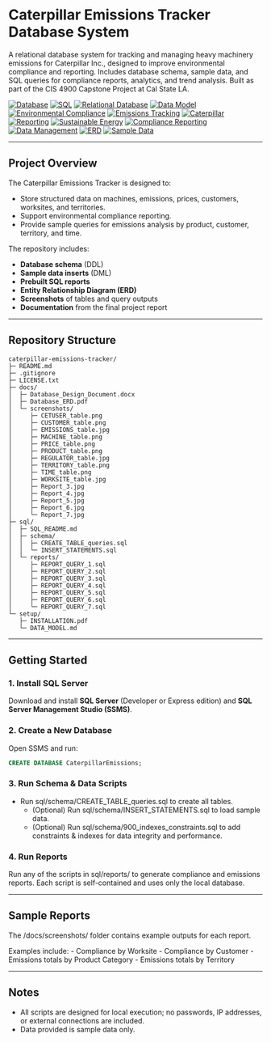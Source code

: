 # Caterpillar Emissions Tracker Database System

A relational database system for tracking and managing heavy machinery emissions for Caterpillar Inc., designed to improve environmental compliance and reporting. Includes database schema, sample data, and SQL queries for compliance reports, analytics, and trend analysis. Built as part of the CIS 4900 Capstone Project at Cal State LA.

[![Database](https://img.shields.io/badge/Database-SQL%20Server-blue)](https://www.microsoft.com/en-us/sql-server)
[![SQL](https://img.shields.io/badge/SQL-Queries-lightgrey)](https://en.wikipedia.org/wiki/SQL)
[![Relational Database](https://img.shields.io/badge/Relational-Database-green)](https://en.wikipedia.org/wiki/Relational_database)
[![Data Model](https://img.shields.io/badge/Data-Model-orange)](https://en.wikipedia.org/wiki/Data_model)
[![Environmental Compliance](https://img.shields.io/badge/Environmental-Compliance-brightgreen)](https://en.wikipedia.org/wiki/Environmental_compliance)
[![Emissions Tracking](https://img.shields.io/badge/Emissions-Tracking-yellow)](#)
[![Caterpillar](https://img.shields.io/badge/Caterpillar-Project-blueviolet)](#)
[![Reporting](https://img.shields.io/badge/Reporting-Analytics-lightblue)](#)
[![Sustainable Energy](https://img.shields.io/badge/Sustainable-Energy-darkgreen)](https://en.wikipedia.org/wiki/Sustainable_energy)
[![Compliance Reporting](https://img.shields.io/badge/Compliance-Reporting-red)](#)
[![Data Management](https://img.shields.io/badge/Data-Management-lightblue)](#)
[![ERD](https://img.shields.io/badge/ERD-Diagram-yellowgreen)](#)
[![Sample Data](https://img.shields.io/badge/Sample-Data-lightgrey)](#)

---

## Project Overview
The Caterpillar Emissions Tracker is designed to:
- Store structured data on machines, emissions, prices, customers, worksites, and territories.
- Support environmental compliance reporting.
- Provide sample queries for emissions analysis by product, customer, territory, and time.

The repository includes:
- **Database schema** (DDL)
- **Sample data inserts** (DML)
- **Prebuilt SQL reports**
- **Entity Relationship Diagram (ERD)**
- **Screenshots** of tables and query outputs
- **Documentation** from the final project report

---

## Repository Structure

```text
caterpillar-emissions-tracker/
├─ README.md
├─ .gitignore
├─ LICENSE.txt
├─ docs/
│  ├─ Database_Design_Document.docx
│  ├─ Database_ERD.pdf
│  └─ screenshots/
│     ├─ CETUSER_table.png
│     ├─ CUSTOMER_table.png
│     ├─ EMISSIONS_table.jpg
│     ├─ MACHINE_table.png
│     ├─ PRICE_table.png
│     ├─ PRODUCT_table.png
│     ├─ REGULATOR_table.jpg
│     ├─ TERRITORY_table.png
│     ├─ TIME_table.png
│     ├─ WORKSITE_table.jpg
│     ├─ Report_3.jpg
│     ├─ Report_4.jpg
│     ├─ Report_5.jpg
│     ├─ Report_6.jpg
│     └─ Report_7.jpg
├─ sql/
│  ├─ SQL_README.md
│  ├─ schema/
│  │  ├─ CREATE_TABLE_queries.sql
│  │  └─ INSERT_STATEMENTS.sql
│  └─ reports/
│     ├─ REPORT_QUERY_1.sql
│     ├─ REPORT_QUERY_2.sql
│     ├─ REPORT_QUERY_3.sql
│     ├─ REPORT_QUERY_4.sql
│     ├─ REPORT_QUERY_5.sql
│     ├─ REPORT_QUERY_6.sql
│     └─ REPORT_QUERY_7.sql
└─ setup/
   ├─ INSTALLATION.pdf
   └─ DATA_MODEL.md
```

---

## Getting Started

### 1. Install SQL Server
Download and install **SQL Server** (Developer or Express edition) and **SQL Server Management Studio (SSMS)**.

### 2. Create a New Database
Open SSMS and run:
```sql
CREATE DATABASE CaterpillarEmissions;
```

### 3. Run Schema & Data Scripts
  - Run sql/schema/CREATE_TABLE_queries.sql to create all tables.
	- (Optional) Run sql/schema/INSERT_STATEMENTS.sql to load sample data.
	- (Optional) Run sql/schema/900_indexes_constraints.sql to add constraints & indexes for data integrity and performance.

### 4. Run Reports
Run any of the scripts in sql/reports/ to generate compliance and emissions reports.
Each script is self-contained and uses only the local database.

---

## Sample Reports
The /docs/screenshots/ folder contains example outputs for each report.

Examples include:
	- Compliance by Worksite
	- Compliance by Customer
	- Emissions totals by Product Category
	- Emissions totals by Territory

---

## Notes
- All scripts are designed for local execution; no passwords, IP addresses, or external connections are included.
- Data provided is sample data only.
